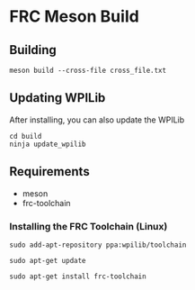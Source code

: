 # FRC Meson Build

## Building
	meson build --cross-file cross_file.txt

## Updating WPILib
After installing, you can also update the WPILib

	cd build
	ninja update_wpilib

## Requirements
- meson
- frc-toolchain

### Installing the FRC Toolchain (Linux)
	sudo add-apt-repository ppa:wpilib/toolchain

	sudo apt-get update

	sudo apt-get install frc-toolchain
